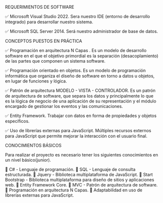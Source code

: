 REQUERIMIENTOS DE SOFTWARE

✅ Microsoft Visual Studio 2022.
Sera nuestro IDE (entorno de desarrollo integrado) para desarrollar nuestro sistema.

✅ Microsoft SQL Server 2014.
Será nuestro administrador de base de datos.

CONCEPTOS PUESTOS EN PRÁCTICA

✅ Programación en arquitectura N Capas .
Es un modelo de desarrollo software en el que el objetivo primordial es la separación (desacoplamiento) de las partes que componen un sistema software.

✅ Programación orientado en objetos.
Es un modelo de programación informática que organiza el diseño de software en torno a datos u objetos, en lugar de funciones y lógica.

✅ Patrón de arquitectura MODELO - VISTA - CONTROLADOR.
Es un patrón de arquitectura de software, que separa los datos y principalmente lo que es la lógica de negocio de una aplicación de su representación y el módulo encargado de gestionar los eventos y las comunicaciones.

✅ Entity Framework.
Trabajar con datos en forma de propiedades y objetos específicos.

✅ Uso de librerías externas para JavaScript.
Múltiples recursos externos para JavaScript que permite mejorar la interacción con el usuario final.

CONOCIMIENTOS BÁSICOS

Para realizar el proyecto es necesario tener los siguientes conocimientos en un nivel básico(junior).

🎯 C# - Lenguaje de programación.
🎯 SQL - Lenguaje de consulta estructurada.
🎯 Jquery - Biblioteca multiplataforma de JavaScript.
🎯 Start Bootstrap - Biblioteca multiplataforma para diseño de sitios y aplicaciones web.
🎯 Entity Framework Core.
🎯 MVC - Patrón de arquitectura de software.
🎯 Programación en arquitectura N Capas.
🎯 Adaptabilidad en uso de librerías externas para JavaScript.
